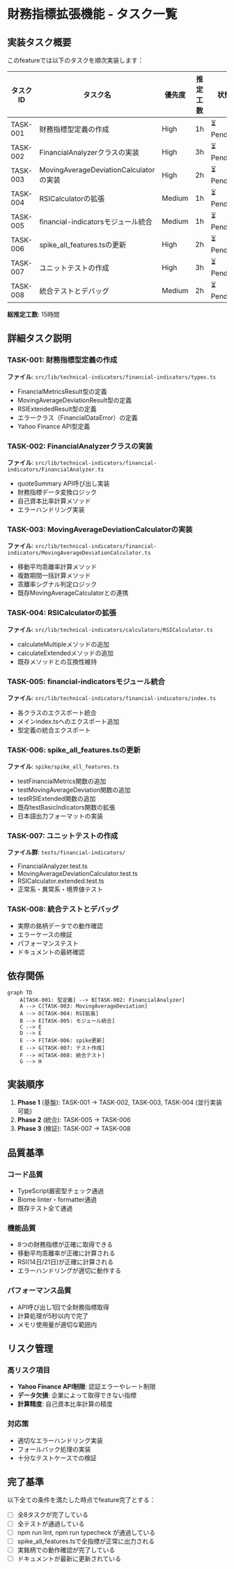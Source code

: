 # 財務指標拡張機能 - タスク一覧

## 実装タスク概要

このfeatureでは以下のタスクを順次実装します：

| タスクID | タスク名 | 優先度 | 推定工数 | 状態 |
|----------|----------|--------|----------|------|
| TASK-001 | 財務指標型定義の作成 | High | 1h | ⏳ Pending |
| TASK-002 | FinancialAnalyzerクラスの実装 | High | 3h | ⏳ Pending |
| TASK-003 | MovingAverageDeviationCalculatorの実装 | High | 2h | ⏳ Pending |
| TASK-004 | RSICalculatorの拡張 | Medium | 1h | ⏳ Pending |
| TASK-005 | financial-indicatorsモジュール統合 | Medium | 1h | ⏳ Pending |
| TASK-006 | spike_all_features.tsの更新 | High | 2h | ⏳ Pending |
| TASK-007 | ユニットテストの作成 | High | 3h | ⏳ Pending |
| TASK-008 | 統合テストとデバッグ | Medium | 2h | ⏳ Pending |

**総推定工数**: 15時間

## 詳細タスク説明

### TASK-001: 財務指標型定義の作成
**ファイル**: `src/lib/technical-indicators/financial-indicators/types.ts`
- FinancialMetricsResult型の定義
- MovingAverageDeviationResult型の定義
- RSIExtendedResult型の定義
- エラークラス（FinancialDataError）の定義
- Yahoo Finance API型定義

### TASK-002: FinancialAnalyzerクラスの実装
**ファイル**: `src/lib/technical-indicators/financial-indicators/FinancialAnalyzer.ts`
- quoteSummary API呼び出し実装
- 財務指標データ変換ロジック
- 自己資本比率計算メソッド
- エラーハンドリング実装

### TASK-003: MovingAverageDeviationCalculatorの実装
**ファイル**: `src/lib/technical-indicators/financial-indicators/MovingAverageDeviationCalculator.ts`
- 移動平均乖離率計算メソッド
- 複数期間一括計算メソッド
- 乖離率シグナル判定ロジック
- 既存MovingAverageCalculatorとの連携

### TASK-004: RSICalculatorの拡張
**ファイル**: `src/lib/technical-indicators/calculators/RSICalculator.ts`
- calculateMultipleメソッドの追加
- calculateExtendedメソッドの追加
- 既存メソッドとの互換性維持

### TASK-005: financial-indicatorsモジュール統合
**ファイル**: `src/lib/technical-indicators/financial-indicators/index.ts`
- 各クラスのエクスポート統合
- メインindex.tsへのエクスポート追加
- 型定義の統合エクスポート

### TASK-006: spike_all_features.tsの更新
**ファイル**: `spike/spike_all_features.ts`
- testFinancialMetrics関数の追加
- testMovingAverageDeviation関数の追加
- testRSIExtended関数の追加
- 既存testBasicIndicators関数の拡張
- 日本語出力フォーマットの実装

### TASK-007: ユニットテストの作成
**ファイル群**: `tests/financial-indicators/`
- FinancialAnalyzer.test.ts
- MovingAverageDeviationCalculator.test.ts
- RSICalculator.extended.test.ts
- 正常系・異常系・境界値テスト

### TASK-008: 統合テストとデバッグ
- 実際の銘柄データでの動作確認
- エラーケースの検証
- パフォーマンステスト
- ドキュメントの最終確認

## 依存関係

```mermaid
graph TD
    A[TASK-001: 型定義] --> B[TASK-002: FinancialAnalyzer]
    A --> C[TASK-003: MovingAverageDeviation]
    A --> D[TASK-004: RSI拡張]
    B --> E[TASK-005: モジュール統合]
    C --> E
    D --> E
    E --> F[TASK-006: spike更新]
    E --> G[TASK-007: テスト作成]
    F --> H[TASK-008: 統合テスト]
    G --> H
```

## 実装順序

1. **Phase 1** (基盤): TASK-001 → TASK-002, TASK-003, TASK-004 (並行実装可能)
2. **Phase 2** (統合): TASK-005 → TASK-006
3. **Phase 3** (検証): TASK-007 → TASK-008

## 品質基準

### コード品質
- TypeScript厳密型チェック通過
- Biome linter・formatter通過
- 既存テスト全て通過

### 機能品質
- 8つの財務指標が正確に取得できる
- 移動平均乖離率が正確に計算される
- RSI(14日/21日)が正確に計算される
- エラーハンドリングが適切に動作する

### パフォーマンス品質
- API呼び出し1回で全財務指標取得
- 計算処理が5秒以内で完了
- メモリ使用量が適切な範囲内

## リスク管理

### 高リスク項目
- **Yahoo Finance API制限**: 認証エラーやレート制限
- **データ欠損**: 企業によって取得できない指標
- **計算精度**: 自己資本比率計算の精度

### 対応策
- 適切なエラーハンドリング実装
- フォールバック処理の実装
- 十分なテストケースでの検証

## 完了基準

以下全ての条件を満たした時点でfeature完了とする：

- [ ] 全8タスクが完了している
- [ ] 全テストが通過している
- [ ] npm run lint, npm run typecheck が通過している
- [ ] spike_all_features.tsで全指標が正常に出力される
- [ ] 実銘柄での動作確認が完了している
- [ ] ドキュメントが最新に更新されている